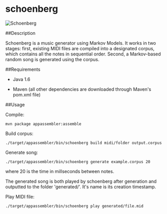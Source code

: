 # schoenberg

![Schoenberg](http://www.emmanuelmusic.org/images/cal_tix/schoenberg_schiele.jpg)

##Description

Schoenberg is a music generator using Markov Models.  It works in two stages: first, existing MIDI files are compiled into a designated corpus, which contains all the notes in sequential order.  Second, a Markov-based random song is generated using the corpus.

##Requirements

* Java 1.6

* Maven (all other dependencies are downloaded through Maven's pom.xml file)

##Usage

Compile:

`mvn package appassembler:assemble`

Build corpus:

`./target/appassembler/bin/schoenberg build midi/folder output.corpus`

Generate song:

`./target/appassembler/bin/schoenberg generate example.corpus 20`

where 20 is the time in millseconds between notes.

The generated song is both played by schoenberg after generation and outputted to the folder 'generated/'.  It's name is its creation timestamp.

Play MIDI file:

`./target/appassembler/bin/schoenberg play generated/file.mid`
